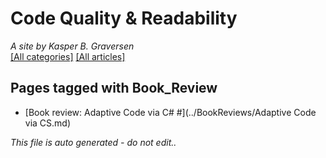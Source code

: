 ﻿# Code Quality & Readability
*A site by Kasper B. Graversen*
<br>[[All categories]](https://github.com/kbilsted/CodeQualityAndReadability/blob/master/AllTags.md) [[All articles]](https://github.com/kbilsted/CodeQualityAndReadability/blob/master/AllArticles.md)

## Pages tagged with **Book_Review**

* [Book review: Adaptive Code via C# #](../BookReviews/Adaptive Code via CS.md)



*This file is auto generated - do not edit..*
